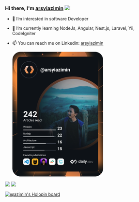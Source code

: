 ### Hi there, I'm <a href="https://www.linkedin.com/in/muh-arsyi-azimin/" target="_blank">arsyiazimin</a> <img src="https://media.giphy.com/media/hvRJCLFzcasrR4ia7z/giphy.gif" width="25px">
<!--- - 👋 Hi, I’m @arsyiazimin --->
- 👀 I’m interested in software Developer
- 🌱 I’m currently learning NodeJs, Angular, Nest.js, Laravel, Yii, CodeIgniter
- 📫 You can reach me on Linkedin: [arsyiazimin](https://www.linkedin.com/in/muh-arsyi-azimin/)

  <a href="https://app.daily.dev/arsyiazimin"><img src="https://github.com/arsyiazimin/arsyiazimin/blob/main/devcard.svg" width="300" alt="Arsyi Azimin's Dev Card"/></a>
<p> 
 <img height="180em" src="https://github-readme-stats-alpha-mauve.vercel.app/api?username=arsyiazimin&show_icons=true&hide_border=true&&count_private=true&include_all_commits=true&theme=tokyonight" />
 <img height="180em" src="https://github-readme-stats-alpha-mauve.vercel.app/api/top-langs/?username=arsyiazimin&show_icons=true&hide_border=true&layout=compact&langs_count=8&theme=tokyonight"/> 
</p>

[![@azimin's Holopin board](https://holopin.io/api/user/board?user=azimin)](https://holopin.io/@azimin)

<!---
arsyiazimin/arsyiazimin is a ✨ special ✨ repository because its `README.md` (this file) appears on your GitHub profile.
You can click the Preview link to take a look at your changes.
--->
